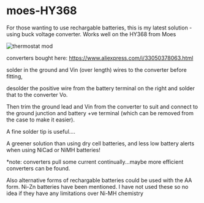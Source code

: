 # moes-HY368

For those wanting to use rechargable batteries, this is my latest solution - using buck voltage converter. Works well on the HY368 from Moes

![thermostat mod](https://user-images.githubusercontent.com/68975498/99322123-33290180-2867-11eb-927f-4bdc6bd4647a.jpg)

converters bought here: https://www.aliexpress.com/i/33050378063.html

solder in the ground and Vin (over length) wires to the converter before fitting, 

desolder the positive wire from the battery terminal on the right and solder that to the converter Vo. 

Then trim the ground lead and Vin from the converter to suit and connect to the ground junction and battery +ve terminal (which can be removed from the case to make it easier).

A fine solder tip is useful....

A greener solution than using dry cell batteries, and less low battery alerts when using NiCad or NiMH batteries!

*note: converters pull some current continually...maybe more efficient converters can be found.

Also alternative forms of rechargable batteries could be used with the AA form. Ni-Zn batteries have been mentioned. I have not used these so no idea if they have any limitations over Ni-MH chemistry
